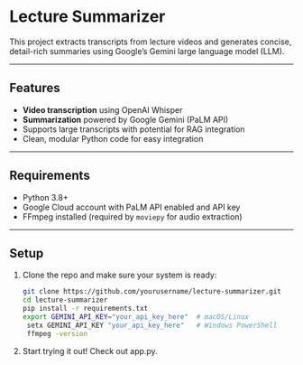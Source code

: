 # Lecture Summarizer

This project extracts transcripts from lecture videos and generates concise, detail-rich summaries using Google’s Gemini large language model (LLM).

---

## Features

- **Video transcription** using OpenAI Whisper  
- **Summarization** powered by Google Gemini (PaLM API)  
- Supports large transcripts with potential for RAG integration  
- Clean, modular Python code for easy integration

---

## Requirements

- Python 3.8+  
- Google Cloud account with PaLM API enabled and API key  
- FFmpeg installed (required by `moviepy` for audio extraction)  

---

## Setup

1. Clone the repo and make sure your system is ready:

   ```bash
   git clone https://github.com/yourusername/lecture-summarizer.git
   cd lecture-summarizer
   pip install -r requirements.txt
   export GEMINI_API_KEY="your_api_key_here"  # macOS/Linux
    setx GEMINI_API_KEY "your_api_key_here"   # Windows PowerShell
    ffmpeg -version

2. Start trying it out! Check out app.py.



